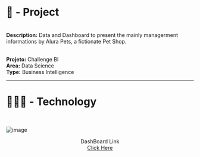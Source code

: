 

<h1>📄 - Project</h1>


<br>
<b>Description:</b> Data and Dashboard to present the mainly managerment informations by Alura Pets, a fictionate Pet Shop.<p><br>
<b>Projeto:</b> Challenge BI<br>
<b>Area:</b> Data Science<br>
<b>Type:</b> Business Intelligence<br>

____________________________________________________
<h1> 👨🏽‍💻 - Technology </h1>
<br>

![image](https://user-images.githubusercontent.com/60549522/204379138-63f86c50-7992-43a1-b827-488fa5d6c2ff.png)


<p><center>DashBoard Link<br>
<a href="https://app.powerbi.com/view?r=eyJrIjoiNWE2YjBhMDAtYmZiNi00YzM2LTliNGYtNTY0M2Y2ZTdmMGFmIiwidCI6ImUxYmFmYjIzLTU3YTEtNDlkZS1hODBkLThkYmUwMzZhNWVlYyJ9)">Click Here</a></p></center>
